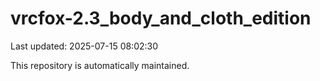# vrcfox-2.3_body_and_cloth_edition

Last updated: 2025-07-15 08:02:30

This repository is automatically maintained.
